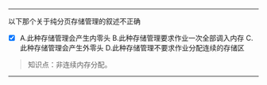 ---
以下那个关于纯分页存储管理的叙述不正确
- [x] A.此种存储管理会产生内零头 B.此种存储管理要求作业一次全部调入内存 C.此种存储管理会产生外零头 D.此种存储管理不要求作业分配连续的存储区

> 知识点：非连续内存分配。

---